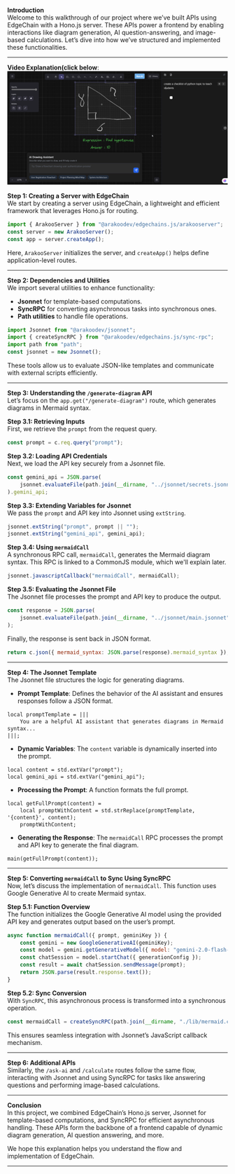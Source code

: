 **Introduction**  
Welcome to this walkthrough of our project where we’ve built APIs using EdgeChain with a Hono.js server. These APIs power a frontend by enabling interactions like diagram generation, AI question-answering, and image-based calculations. Let’s dive into how we’ve structured and implemented these functionalities.

---

**Video Explanation(click below**:
[![Watch the video](https://raw.githubusercontent.com/sujal011/edgechains-sample/main/AI-Whiteboard-BE/thumbnail.png)](https://youtu.be/TqReTsLuHN0)

**Step 1: Creating a Server with EdgeChain**  
We start by creating a server using EdgeChain, a lightweight and efficient framework that leverages Hono.js for routing.  

```javascript
import { ArakooServer } from "@arakoodev/edgechains.js/arakooserver";
const server = new ArakooServer();
const app = server.createApp();
```

Here, `ArakooServer` initializes the server, and `createApp()` helps define application-level routes.

---

**Step 2: Dependencies and Utilities**  
We import several utilities to enhance functionality:  
- **Jsonnet** for template-based computations.  
- **SyncRPC** for converting asynchronous tasks into synchronous ones.  
- **Path utilities** to handle file operations.

```javascript
import Jsonnet from "@arakoodev/jsonnet";
import { createSyncRPC } from "@arakoodev/edgechains.js/sync-rpc";
import path from "path";
const jsonnet = new Jsonnet();
```

These tools allow us to evaluate JSON-like templates and communicate with external scripts efficiently.

---

**Step 3: Understanding the `/generate-diagram` API**  
Let’s focus on the `app.get("/generate-diagram")` route, which generates diagrams in Mermaid syntax.  

**Step 3.1: Retrieving Inputs**  
First, we retrieve the `prompt` from the request query.  
```javascript
const prompt = c.req.query("prompt");
```

**Step 3.2: Loading API Credentials**  
Next, we load the API key securely from a Jsonnet file.  
```javascript
const gemini_api = JSON.parse(
    jsonnet.evaluateFile(path.join(__dirname, "../jsonnet/secrets.jsonnet"))
).gemini_api;
```

**Step 3.3: Extending Variables for Jsonnet**  
We pass the `prompt` and API key into Jsonnet using `extString`.  
```javascript
jsonnet.extString("prompt", prompt || "");
jsonnet.extString("gemini_api", gemini_api);
```

**Step 3.4: Using `mermaidCall`**  
A synchronous RPC call, `mermaidCall`, generates the Mermaid diagram syntax. This RPC is linked to a CommonJS module, which we'll explain later.  
```javascript
jsonnet.javascriptCallback("mermaidCall", mermaidCall);
```

**Step 3.5: Evaluating the Jsonnet File**  
The Jsonnet file processes the prompt and API key to produce the output.  
```javascript
const response = JSON.parse(
    jsonnet.evaluateFile(path.join(__dirname, "../jsonnet/main.jsonnet"))
);
```

Finally, the response is sent back in JSON format.  
```javascript
return c.json({ mermaid_syntax: JSON.parse(response).mermaid_syntax });
```

---

**Step 4: The Jsonnet Template**  
The Jsonnet file structures the logic for generating diagrams.  

- **Prompt Template**: Defines the behavior of the AI assistant and ensures responses follow a JSON format.  
```jsonnet
local promptTemplate = |||
    You are a helpful AI assistant that generates diagrams in Mermaid syntax...
|||;
```

- **Dynamic Variables**: The `content` variable is dynamically inserted into the prompt.  
```jsonnet
local content = std.extVar("prompt");
local gemini_api = std.extVar("gemini_api");
```

- **Processing the Prompt**: A function formats the full prompt.  
```jsonnet
local getFullPrompt(content) = 
    local promptWithContent = std.strReplace(promptTemplate, '{content}', content);
    promptWithContent;
```

- **Generating the Response**: The `mermaidCall` RPC processes the prompt and API key to generate the final diagram.  
```jsonnet
main(getFullPrompt(content));
```

---

**Step 5: Converting `mermaidCall` to Sync Using SyncRPC**  
Now, let’s discuss the implementation of `mermaidCall`. This function uses Google Generative AI to create Mermaid syntax.

**Step 5.1: Function Overview**  
The function initializes the Google Generative AI model using the provided API key and generates output based on the user’s prompt.  
```javascript
async function mermaidCall({ prompt, geminiKey }) {
    const gemini = new GoogleGenerativeAI(geminiKey);
    const model = gemini.getGenerativeModel({ model: "gemini-2.0-flash-exp" });
    const chatSession = model.startChat({ generationConfig });
    const result = await chatSession.sendMessage(prompt);
    return JSON.parse(result.response.text());
}
```

**Step 5.2: Sync Conversion**  
With `SyncRPC`, this asynchronous process is transformed into a synchronous operation.  
```javascript
const mermaidCall = createSyncRPC(path.join(__dirname, "./lib/mermaid.cjs"));
```

This ensures seamless integration with Jsonnet’s JavaScript callback mechanism.

---

**Step 6: Additional APIs**  
Similarly, the `/ask-ai` and `/calculate` routes follow the same flow, interacting with Jsonnet and using SyncRPC for tasks like answering questions and performing image-based calculations.

---

**Conclusion**  
In this project, we combined EdgeChain’s Hono.js server, Jsonnet for template-based computations, and SyncRPC for efficient asynchronous handling. These APIs form the backbone of a frontend capable of dynamic diagram generation, AI question answering, and more.  

We hope this explanation helps you understand the flow and implementation of EdgeChain.

--- 

